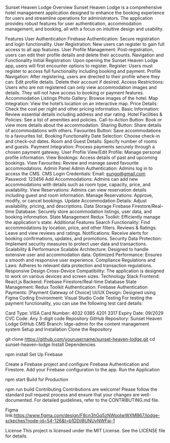 Sunset Heaven Lodge
Overview
Sunset Heaven Lodge is a comprehensive hotel management application designed to enhance the booking experience for users and streamline operations for administrators. The application provides robust features for user authentication, accommodation management, and booking, all with a focus on intuitive design and usability.

Features
User Authentication
Firebase Authentication: Secure registration and login functionality.
User Registration: New users can register to gain full access to all app features.
User Profile Management: Post-registration, users can edit their profile details and delete their accounts.
Navigation and Functionality
Initial Registration: Upon opening the Sunset Heaven Lodge app, users will first encounter options to register.
Register: Users must register to access full functionality including booking and payment.
Profile Navigation: After registering, users are directed to their profile where they can:
Edit profile details.
Delete their account if desired.
Access Restrictions: Users who are not registered can only view accommodation images and details. They will not have access to booking or payment features.
Accommodation Listings
Photo Gallery: Browse images of the hotel.
Map Integration: View the hotel’s location on an interactive map.
Price Details: Check the cost per night and other pricing information.
Basic Information: Review essential details including address and star rating.
Hotel Facilities & Policies: See a list of amenities and policies.
Call-to-Action Button: Book or view more details about the accommodation.
Sharing Button: Share details of accommodations with others.
Favourites Button: Save accommodations to a favourites list.
Booking Functionality
Date Selection: Choose check-in and check-out dates.
Room and Guest Details: Specify number of rooms and guests.
Payment Integration: Process payments securely through a chosen payment gateway.
User Profile
View/Edit Profile: Manage personal profile information.
View Bookings: Access details of past and upcoming bookings.
View Favourites: Review and manage saved favourite accommodations.
Admin Panel
Admin Authentication: Admins log in to access the CMS.
CMS Login Credentials:
Email: eungo@gmail.com
Password: 123456
Add Accommodations: Admins can add new accommodations with details such as room type, capacity, price, and availability.
View Reservations: Admins can view reservation details including guest and room information.
Manage Reservations: Approve, modify, or cancel bookings.
Update Accommodation Details: Adjust availability, pricing, and descriptions.
Data Storage
Firebase Firestore/Real-time Database: Securely store accommodation listings, user data, and booking information.
State Management
Redux Toolkit: Efficiently manage the application's state.
Additional Features
Search Functionality: Find accommodations by location, price, and other filters.
Reviews & Ratings: Leave and view reviews and ratings.
Notifications: Receive alerts for booking confirmations, updates, and promotions.
Security
Data Protection: Implement security measures to protect user data and transactions.
Scalability & Performance
Scalable Architecture: Designed to handle extensive user and accommodation data.
Optimized Performance: Ensures a smooth and responsive user experience.
Compliance
Regulations and Laws: Adheres to relevant data protection and transaction regulations.
Responsive Design
Cross-Device Compatibility: The application is designed to work on various devices and screen sizes.
Technology Stack
Frontend: React.js
Backend: Firebase Firestore/Real-time Database
State Management: Redux Toolkit
Authentication: Firebase Authentication
Payments: [Payment Gateway of Choice]
UI/UX Design: Designed using Figma
Coding Environment: Visual Studio Code
Testing
For testing the payment functionality, you can use the following test card details:

Card Type: VISA
Card Number: 4032 0385 4201 3317
Expiry Date: 09/2029
CVC Code: Any 3-digit code
Repository
GitHub Repository: Sunset Heaven Lodge GitHub
CMS Branch: ldge-admin for the content management system
Setup and Installation
Clone the Repository


git clone https://github.com/yourusername/sunset-heaven-lodge.git
cd sunset-heaven-lodge
Install Dependencies


npm install
Set Up Firebase

Create a Firebase project and configure Firebase Authentication and Firestore.
Add your Firebase configuration to the app.
Run the Application


npm start
Build for Production


npm run build
Contributing
Contributions are welcome! Please follow the standard pull request process and ensure that your changes are well-documented. For detailed guidelines, refer to the CONTRIBUTING.md file.

Figma link:https://www.figma.com/design/F8cn3hGq5zNWooIwWXMB67/lodge-sckeches?node-id=54-126&t=b1DDil8UNUvNWFai-1

License
This project is licensed under the MIT License. See the LICENSE file for details.
